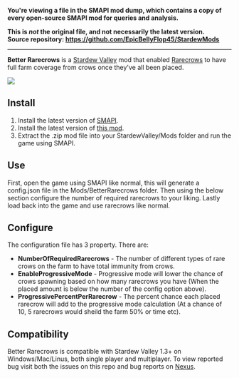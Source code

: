 **You're viewing a file in the SMAPI mod dump, which contains a copy of every open-source SMAPI mod
for queries and analysis.**

**This is _not_ the original file, and not necessarily the latest version.**  
**Source repository: https://github.com/EpicBellyFlop45/StardewMods**

----

**Better Rarecrows** is a [Stardew Valley](http://stardewvalley.net/) mod that enabled [Rarecrows](https://stardewvalley.fandom.com/wiki/Rarecrow) to have full farm coverage from crows once they've all been placed.

![](pics/rarecrows.png)

## Install
1. Install the latest version of [SMAPI](https://www.nexusmods.com/stardewvalley/mods/2400).
2. Install the latest version of [this mod](https://www.nexusmods.com/stardewvalley/mods/3232).
3. Extract the .zip mod file into your StardewValley/Mods folder and run the game using SMAPI.

## Use
First, open the game using SMAPI like normal, this will generate a config.json file in the Mods/BetterRarecrows folder.
Then using the below section configure the number of required rarecrows to your liking.
Lastly load back into the game and use rarecrows like normal.

## Configure
The configuration file has 3 property. There are: 
 * **NumberOfRequiredRarecrows** - The number of different types of rare crows on the farm to have total immunity from crows.
 * **EnableProgressiveMode** - Progressive mode will lower the chance of crows spawning based on how many rarecrows you have (When the placed amount is below the number of the config option above).
 * **ProgressivePercentPerRarecrow** - The percent chance each placed rarecrow will add to the progressive mode calculation (At a chance of 10, 5 rarecrows would sheild the farm 50% or time etc).

## Compatibility
Better Rarecrows is compatible with Stardew Valley 1.3+ on Windows/Mac/Linus, both single player and multiplayer. To view reported bug visit both the issues on this repo and bug reports on [Nexus](https://www.nexusmods.com/stardewvalley/mods/3232?tab=bugs).